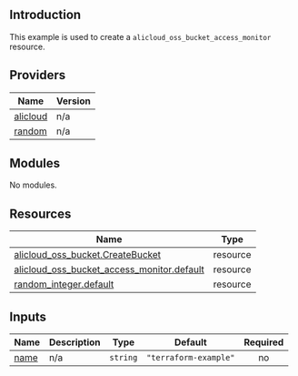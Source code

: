 ## Introduction

This example is used to create a `alicloud_oss_bucket_access_monitor` resource.

<!-- BEGIN_TF_DOCS -->
## Providers

| Name | Version |
|------|---------|
| <a name="provider_alicloud"></a> [alicloud](#provider\_alicloud) | n/a |
| <a name="provider_random"></a> [random](#provider\_random) | n/a |

## Modules

No modules.

## Resources

| Name | Type |
|------|------|
| [alicloud_oss_bucket.CreateBucket](https://registry.terraform.io/providers/aliyun/alicloud/latest/docs/resources/oss_bucket) | resource |
| [alicloud_oss_bucket_access_monitor.default](https://registry.terraform.io/providers/aliyun/alicloud/latest/docs/resources/oss_bucket_access_monitor) | resource |
| [random_integer.default](https://registry.terraform.io/providers/hashicorp/random/latest/docs/resources/integer) | resource |

## Inputs

| Name | Description | Type | Default | Required |
|------|-------------|------|---------|:--------:|
| <a name="input_name"></a> [name](#input\_name) | n/a | `string` | `"terraform-example"` | no |
<!-- END_TF_DOCS -->
